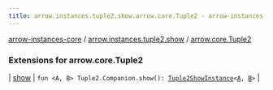 ```yaml
---
title: arrow.instances.tuple2.show.arrow.core.Tuple2 - arrow-instances-core
---
```


[arrow-instances-core](../../index.html) / [arrow.instances.tuple2.show](../index.html) / [arrow.core.Tuple2](./index.html)

### Extensions for arrow.core.Tuple2

| [show](show.html) | `fun <A, B> Tuple2.Companion.show(): `[`Tuple2ShowInstance`](../../arrow.instances/-tuple2-show-instance/index.html)`<`[`A`](show.html#A)`, `[`B`](show.html#B)`>` |

